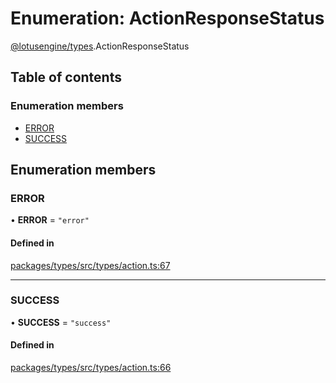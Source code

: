 # Enumeration: ActionResponseStatus

[@lotusengine/types](../wiki/@lotusengine.types).ActionResponseStatus

## Table of contents

### Enumeration members

- [ERROR](../wiki/@lotusengine.types.ActionResponseStatus#error)
- [SUCCESS](../wiki/@lotusengine.types.ActionResponseStatus#success)

## Enumeration members

### ERROR

• **ERROR** = `"error"`

#### Defined in

[packages/types/src/types/action.ts:67](https://github.com/lotusengine/sdk/blob/fdb90a3/packages/types/src/types/action.ts#L67)

___

### SUCCESS

• **SUCCESS** = `"success"`

#### Defined in

[packages/types/src/types/action.ts:66](https://github.com/lotusengine/sdk/blob/fdb90a3/packages/types/src/types/action.ts#L66)
